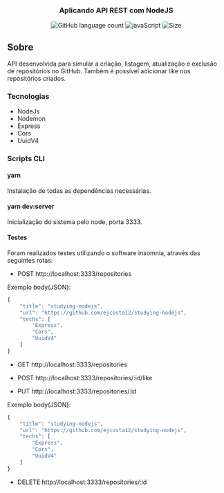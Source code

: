 <h3 align="center">
  Aplicando API REST com NodeJS
</h3>

<p align="center">
  <img alt="GitHub language count" src="https://img.shields.io/github/languages/count/ejcosta12/studying-project-nodejs">
  <img alt="javaScript" src="https://img.shields.io/github/languages/top/ejcosta12/studying-project-nodejs">
  <img alt="Size" src="https://img.shields.io/github/repo-size/ejcosta12/studying-project-nodejs">
</p>

## Sobre
API desenvolvida para simular a criação, listagem, atualização e exclusão de repositórios no GitHub. Também é possível adicionar like nos repositórios criados.

### Tecnologias

- NodeJs
- Nodemon
- Express
- Cors
- UuidV4

### Scripts CLI

#### yarn
Instalação de todas as dependências necessárias.

#### yarn dev:server
Inicialização do sistema pelo node, porta 3333.

#### Testes
Foram realizados testes utilizando o software insomnia, através das seguintes rotas:

- POST http://localhost:3333/repositories

Exemplo body(JSON):
```js
{
	"title": "studying-nodejs",
	"url": "https://github.com/ejcosta12/studying-nodejs",
	"techs": [
		"Express",
		"Cors",
		"UuidV4"
	]
}
```

- GET http://localhost:3333/repositories

- POST http://localhost:3333/repositories/:id/like

- PUT http://localhost:3333/repositories/:id

Exemplo body(JSON):
```js
{
	"title": "studying-nodejs",
	"url": "https://github.com/ejcosta12/studying-nodejs",
	"techs": [
		"Express",
		"Cors",
		"UuidV4"
	]
}
```
- DELETE http://localhost:3333/repositories/:id